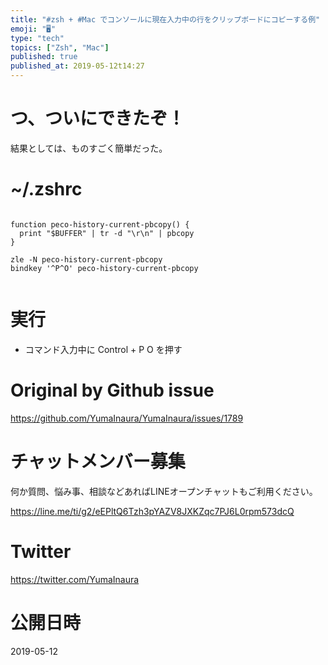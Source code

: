 ```yaml
---
title: "#zsh + #Mac でコンソールに現在入力中の行をクリップボードにコピーする例"
emoji: "🖥"
type: "tech"
topics: ["Zsh", "Mac"]
published: true
published_at: 2019-05-12t14:27
---
```


# つ、ついにできたぞ！

結果としては、ものすごく簡単だった。

# ~/.zshrc

```

function peco-history-current-pbcopy() {
  print "$BUFFER" | tr -d "\r\n" | pbcopy
}

zle -N peco-history-current-pbcopy
bindkey '^P^O' peco-history-current-pbcopy


```

# 実行

- コマンド入力中に Control + P O を押す


# Original by Github issue

https://github.com/YumaInaura/YumaInaura/issues/1789








<!-- Update From Qiita API -->

# チャットメンバー募集


何か質問、悩み事、相談などあればLINEオープンチャットもご利用ください。

https://line.me/ti/g2/eEPltQ6Tzh3pYAZV8JXKZqc7PJ6L0rpm573dcQ





# Twitter


https://twitter.com/YumaInaura


<!-- Update From Qiita API -->



# 公開日時

2019-05-12
